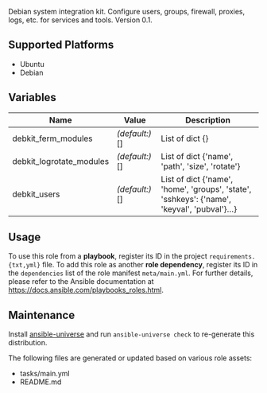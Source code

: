 
<!-- THIS IS A GENERATED FILE, DO NOT EDIT -->

Debian system integration kit. Configure users, groups, firewall, proxies, logs, etc. for services and tools.
 Version 0.1.


## Supported Platforms

  * Ubuntu
  * Debian

## Variables

| Name | Value | Description |
|------|-------|-------------|
| debkit_ferm_modules | _(default:)_ [] | List of dict {} |
| debkit_logrotate_modules | _(default:)_ [] | List of dict {'name', 'path', 'size', 'rotate'} |
| debkit_users | _(default:)_ [] | List of dict {'name', 'home', 'groups', 'state', 'sshkeys': {'name', 'keyval', 'pubval'}…} |



## Usage

To use this role from a **playbook**, 
register its ID in the project `requirements.{txt,yml}` file.
To add this role as another **role dependency**,
register its ID in the `dependencies` list of the role manifest `meta/main.yml`.
For further details,
please refer to the Ansible documentation at https://docs.ansible.com/playbooks_roles.html.




## Maintenance

Install [ansible-universe](https://github.com/fclaerho/ansible-universe)
and run `ansible-universe check` to re-generate this distribution.

The following files are generated or updated based on various role assets:
  * tasks/main.yml
  * README.md


